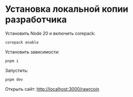 # Установка локальной копии разработчика

Установить Node 20 и включить corepack:

```sh
corepack enable
```

Установить зависимости:

```sh
pnpm i
```

Запустить:

```sh
pnpm dev
```

Открыть сайт: <http://localhost:3000/rawrcoin>
